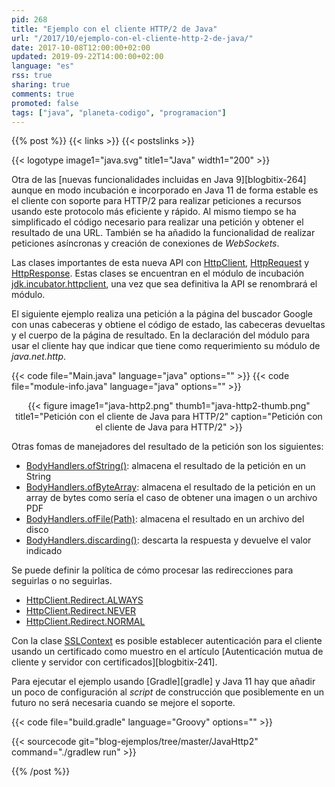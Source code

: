 ```yaml
---
pid: 268
title: "Ejemplo con el cliente HTTP/2 de Java"
url: "/2017/10/ejemplo-con-el-cliente-http-2-de-java/"
date: 2017-10-08T12:00:00+02:00
updated: 2019-09-22T14:00:00+02:00
language: "es"
rss: true
sharing: true
comments: true
promoted: false
tags: ["java", "planeta-codigo", "programacion"]
---
```


{{% post %}}
{{< links >}}
{{< postslinks >}}

{{< logotype image1="java.svg" title1="Java" width1="200" >}}

Otra de las [nuevas funcionalidades incluidas en Java 9][blogbitix-264] aunque en modo incubación e incorporado en Java 11 de forma estable es el cliente con soporte para HTTP/2 para realizar peticiones a recursos usando este protocolo más eficiente y rápido. Al mismo tiempo se ha simplificado el código necesario para realizar una petición y obtener el resultado de una URL. También se ha añadido la funcionalidad de realizar peticiones asíncronas y creación de conexiones de _WebSockets_.

Las clases importantes de esta nueva API con [HttpClient](https://docs.oracle.com/en/java/javase/11/docs/api/java.net.http/java/net/http/HttpClient.html), [HttpRequest](https://docs.oracle.com/en/java/javase/11/docs/api/java.net.http/java/net/http/HttpRequest.html) y [HttpResponse](https://docs.oracle.com/en/java/javase/11/docs/api/java.net.http/java/net/http/HttpResponse.html). Estas clases se encuentran en el módulo de incubación [jdk.incubator.httpclient](https://docs.oracle.com/en/java/javase/11/docs/api/java.net.http/java/net/http/package-summary.html), una vez que sea definitiva la API se renombrará el módulo.

El siguiente ejemplo realiza una petición a la página del buscador Google con unas cabeceras y obtiene el código de estado, las cabeceras devueltas y el cuerpo de la página de resultado. En la declaración del módulo para usar el cliente hay que indicar que tiene como requerimiento su módulo de _java.net.http_.

{{< code file="Main.java" language="java" options="" >}}
{{< code file="module-info.java" language="java" options="" >}}

<div class="media" style="text-align: center;">
    {{< figure
        image1="java-http2.png" thumb1="java-http2-thumb.png" title1="Petición con el cliente de Java para HTTP/2"
        caption="Petición con el cliente de Java para HTTP/2" >}}
</div>

Otras fomas de manejadores del resultado de la petición son los siguientes:

* [BodyHandlers.ofString()](https://docs.oracle.com/en/java/javase/11/docs/api/java.net.http/java/net/http/HttpResponse.BodyHandlers.html#ofString()): almacena el resultado de la petición en un String
* [BodyHandlers.ofByteArray](https://docs.oracle.com/en/java/javase/11/docs/api/java.net.http/java/net/http/HttpResponse.BodyHandlers.html#ofByteArray()): almacena el resultado de la petición en un array de bytes como sería el caso de obtener una imagen o un archivo PDF
* [BodyHandlers.ofFile(Path)](https://docs.oracle.com/en/java/javase/11/docs/api/java.net.http/java/net/http/HttpResponse.BodyHandlers.html#ofFile(java.nio.file.Path)): almacena el resultado en un archivo del disco
* [BodyHandlers.discarding()](https://docs.oracle.com/en/java/javase/11/docs/api/java.net.http/java/net/http/HttpResponse.BodyHandlers.html#discarding()): descarta la respuesta y devuelve el valor indicado

Se puede definir la política de cómo procesar las redirecciones para seguirlas o no seguirlas.

* [HttpClient.Redirect.ALWAYS](https://docs.oracle.com/en/java/javase/11/docs/api/java.net.http/java/net/http/HttpClient.Redirect.html#ALWAYS)
* [HttpClient.Redirect.NEVER](https://docs.oracle.com/en/java/javase/11/docs/api/java.net.http/java/net/http/HttpClient.Redirect.html#NEVER)
* [HttpClient.Redirect.NORMAL](https://docs.oracle.com/en/java/javase/11/docs/api/java.net.http/java/net/http/HttpClient.Redirect.html#NORMAL)

Con la clase [SSLContext](https://docs.oracle.com/en/java/javase/11/docs/api/java.base/javax/net/ssl/SSLContext.html) es posible establecer autenticación para el cliente usando un certificado como muestro en el artículo [Autenticación mutua de cliente y servidor con certificados][blogbitix-241].

Para ejecutar el ejemplo usando [Gradle][gradle] y Java 11 hay que añadir un poco de configuración al _script_ de construcción que posiblemente en un futuro no será necesaria cuando se mejore el soporte.

{{< code file="build.gradle" language="Groovy" options="" >}}

{{< sourcecode git="blog-ejemplos/tree/master/JavaHttp2" command="./gradlew run" >}}

{{% /post %}}
